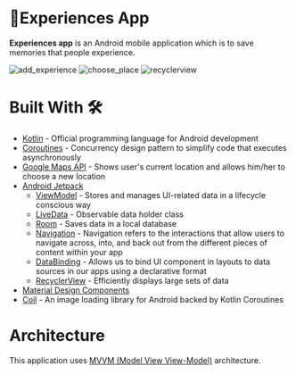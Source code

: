 # 📝Experiences App

<strong>Experiences app</strong> is an Android mobile application which is to save memories that people experience.

![add_experience](https://user-images.githubusercontent.com/83606884/173206047-fce3c289-e393-4c8e-b3e6-8f602bb98aa3.png)
![choose_place](https://user-images.githubusercontent.com/83606884/173206049-3986135e-2d00-4b81-be23-33d6999aca6e.png)
![recyclerview](https://user-images.githubusercontent.com/83606884/173206054-1530e581-8c5b-4416-a902-76acb8ab1a97.png)


# Built With 🛠

* <a href="https://kotlinlang.org/">Kotlin</a> - Official programming language for Android development
* <a href="https://developer.android.com/kotlin/coroutines">Coroutines</a> - Concurrency design pattern to simplify code that executes asynchronously
* <a href="https://developers.google.com/maps">Google Maps API</a> - Shows user's current location and allows him/her to choose a new location
* <a href="https://developer.android.com/jetpack">Android Jetpack</a>
  * <a href="https://developer.android.com/topic/libraries/architecture/viewmodel">ViewModel</a> - Stores and manages UI-related data in a lifecycle conscious way
  * <a href="https://developer.android.com/topic/libraries/architecture/livedata">LiveData</a> - Observable data holder class
  * <a href="https://developer.android.com/topic/libraries/architecture/livedata">Room</a> - Saves data in a local database
  * <a href="https://developer.android.com/guide/navigation">Navigation</a> - Navigation refers to the interactions that allow users to navigate across, into, and back out from the different pieces of content within your app
  * <a href="https://developer.android.com/topic/libraries/data-binding">DataBinding</a> - Allows us to bind UI component in layouts to data sources in our apps using a declarative format
  * <a href="https://developer.android.com/guide/topics/ui/layout/recyclerview">RecyclerView</a> - Efficiently displays large sets of data
* <a href="https://material.io/develop/android">Material Design Components</a>
* <a href="https://coil-kt.github.io/coil/">Coil</a> - An image loading library for Android backed by Kotlin Coroutines

# Architecture

This application uses <a href="https://developer.android.com/topic/architecture#recommended-app-arch">MVVM (Model View View-Model)</a> architecture.
